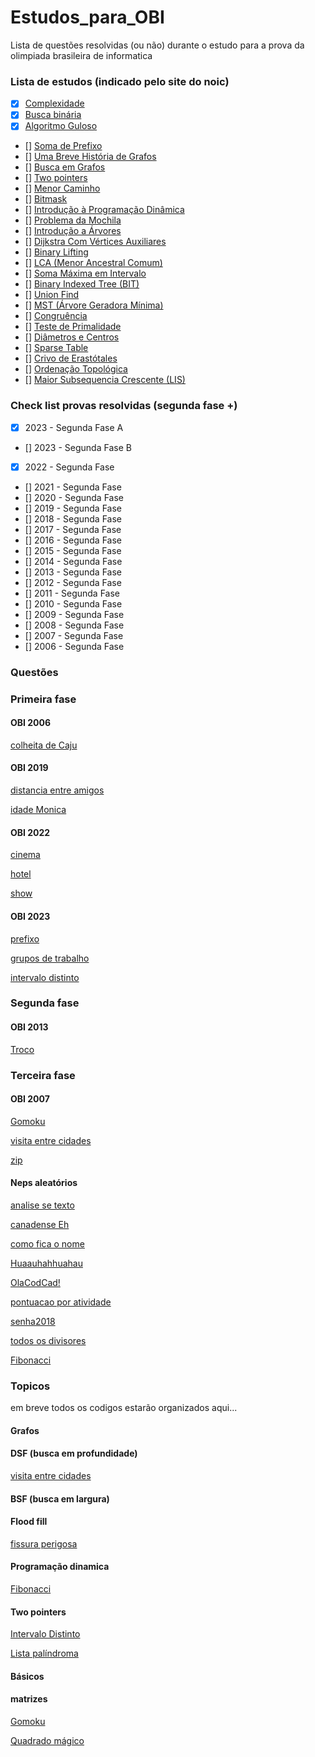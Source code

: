 # Estudos_para_OBI
 Lista de questões resolvidas (ou não) durante o estudo para a prova da olimpiada brasileira de informatica

### Lista de estudos (indicado pelo site do noic)
- [x] [Complexidade](http://noic.com.br/informatica/curso-noic-de-informatica/aula-especial-complexidade/)
- [x] [Busca binária](http://noic.com.br/informatica/curso-noic-de-informatica/techniques-01/)
- [x] [Algoritmo Guloso](http://noic.com.br/informatica/curso-noic-de-informatica/techniques-02//)
- [] [Soma de Prefixo](https://noic.com.br/materiais-informatica/curso/techniques-03/)
- [] [Uma Breve História de Grafos](http://noic.com.br/informatica/curso-noic-de-informatica/graphs-01/)
- [] [Busca em Grafos](http://noic.com.br/informatica/curso-noic-de-informatica/graphs-02/)
- [] [Two pointers](http://noic.com.br/materiais-informatica/ideias/ideia-04)
- [] [Menor Caminho](https://noic.com.br/materiais-informatica/curso/menor-caminho/)
- [] [Bitmask](https://noic.com.br/materiais-informatica/ideias/bitmask/)
- [] [Introdução à Programação Dinâmica](http://noic.com.br/informatica/curso-noic-de-informatica/dp-01/)
- [] [Problema da Mochila](https://noic.com.br/materiais-informatica/curso/dp-02/)
- [] [Introdução a Árvores](https://wp.me/P4fiBQ-fmU)
- [] [Dijkstra Com Vértices Auxiliares](https://noic.com.br/materiais-informatica/curso/vertices-auxiliares/)
- [] [Binary Lifting](https://noic.com.br/materiais-informatica/curso/binary-lifting/)
- [] [LCA (Menor Ancestral Comum)](https://noic.com.br/materiais-informatica/curso/graphs-04/)
- [] [Soma Máxima em Intervalo](https://noic.com.br/materiais-informatica/curso/soma-max-em-intervalo/)
- [] [Binary Indexed Tree (BIT)](https://noic.com.br/materiais-informatica/curso/binary-indexed-tree/)
- [] [Union Find](http://noic.com.br/materiais-informatica/curso/data-structures-02/)
- [] [MST (Árvore Geradora Mínima)](https://noic.com.br/materiais-informatica/curso/arvore-geradora-minima/)
- [] [Congruência](https://noic.com.br/materiais-informatica/curso/math-01/)
- [] [Teste de Primalidade](https://noic.com.br/materiais-informatica/curso/math-02/)
- [] [Diâmetros e Centros](https://noic.com.br/materiais-informatica/ideias/ideia-03/)
- [] [Sparse Table](https://noic.com.br/materiais-informatica/ideias/ideia-08/)
- [] [Crivo de Erastótales](https://noic.com.br/materiais-informatica/curso/math-03/)
- [] [Ordenação Topológica](http://noic.com.br/informatica/curso-noic-de-informatica/graphs-06/)
- [] [Maior Subsequencia Crescente (LIS)](https://noic.com.br/materiais-informatica/curso/lis/)

### Check list provas resolvidas (segunda fase +)
- [x] 2023 - Segunda Fase A
- [] 2023 - Segunda Fase B
- [x] 2022 - Segunda Fase
- [] 2021 - Segunda Fase
- [] 2020 - Segunda Fase
- [] 2019 - Segunda Fase
- [] 2018 - Segunda Fase
- [] 2017 - Segunda Fase
- [] 2016 - Segunda Fase
- [] 2015 - Segunda Fase
- [] 2014 - Segunda Fase
- [] 2013 - Segunda Fase
- [] 2012 - Segunda Fase
- [] 2011 - Segunda Fase
- [] 2010 - Segunda Fase
- [] 2009 - Segunda Fase
- [] 2008 - Segunda Fase
- [] 2007 - Segunda Fase
- [] 2006 - Segunda Fase

### Questões
### Primeira fase 
#### OBI 2006
[colheita de Caju](PrimeiraFase/obi_2006/ColheitadeCaju.py)

#### OBI 2019
[distancia entre amigos](PrimeiraFase/obi_2019/distanciaEntreAmigos.py)

[idade Monica](PrimeiraFase/obi_2019/idadeMonica.py)

#### OBI 2022
[cinema](PrimeiraFase/obi_2022/cinema.py)

[hotel](PrimeiraFase/obi_2022/hotel.py)

[show](PrimeiraFase/obi_2022/show.py)


#### OBI 2023
[prefixo](SegundaFase/obi_2023_A/prefixo.py)

[grupos de trabalho](SegundaFase/obi_2023_A/GruposDeTrabalho.py)

[intervalo distinto](SegundaFase/obi_2023_A/intervaloDistinto.py)


### Segunda fase
#### OBI 2013
[Troco](SegundaFase/obi_2013/Troco.py)

### Terceira fase
#### OBI 2007
[Gomoku](TerceiraFase/obi_2017/gomoku.py)

[visita entre cidades](TerceiraFase/obi_2017/visita_entre_cidades.py)

[zip](TerceiraFase/obi_2017/zip.py)

#### Neps aleatórios
[analise se texto](Aleátorios/analiseDeTexto.py)

[canadense Eh](Aleátorios/canadenseEh.py)

[como fica o nome](Aleátorios/comoFicaONome.py)

[Huaauhahhuahau](Aleátorios/Huaauhahhuahau.py)

[OlaCodCad!](Aleátorios/OlaCodCad!.py)

[pontuacao por atividade](Aleátorios/pontuacaoPorAtividade.py)

[senha2018](Aleátorios/senha2018.py)

[todos os divisores](Aleátorios/todosOsDivisores.py)

[Fibonacci](Aleátorios/Fibonacci.py)


### Topicos
em breve todos os codigos estarão organizados aqui...
#### Grafos 
#### DSF (busca em profundidade)
[visita entre cidades](TerceiraFase/obi_2017/visita_entre_cidades.py)

#### BSF (busca em largura)

#### Flood fill
[fissura perigosa](Estudos_para_OBI\PrimeiraFase\obi_2020\fissura.py)

#### Programação dinamica
[Fibonacci](Aleátorios/Fibonacci.py)

#### Two pointers
[Intervalo Distinto](Estudos_para_OBI/SegundaFase/obi_2023_A/intervaloDistinto.py)

[Lista palíndroma](Estudos_para_OBI/SegundaFase/obi_2021/lista_palindrola.py)

#### Básicos 
#### matrizes
[Gomoku](TerceiraFase/obi_2017/gomoku.py)

[Quadrado mágico](PrimeiraFase/quadradoMagico_2022.py)
